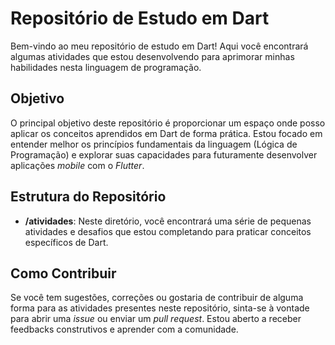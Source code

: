 # Repositório de Estudo em Dart

Bem-vindo ao meu repositório de estudo em Dart! Aqui você encontrará algumas atividades que estou desenvolvendo para aprimorar minhas habilidades nesta linguagem de programação.

## Objetivo

O principal objetivo deste repositório é proporcionar um espaço onde posso aplicar os conceitos aprendidos em Dart de forma prática. Estou focado em entender melhor os princípios fundamentais da linguagem (Lógica de Programação) e explorar suas capacidades para futuramente desenvolver aplicações _mobile_ com o _Flutter_.

## Estrutura do Repositório

- **/atividades**: Neste diretório, você encontrará uma série de pequenas atividades e desafios que estou completando para praticar conceitos específicos de Dart.

## Como Contribuir

Se você tem sugestões, correções ou gostaria de contribuir de alguma forma para as atividades presentes neste repositório, sinta-se à vontade para abrir uma _issue_ ou enviar um _pull request_. Estou aberto a receber feedbacks construtivos e aprender com a comunidade.
